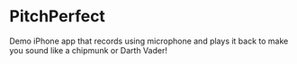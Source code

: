 # PitchPerfect
Demo iPhone app that records using microphone and plays it back to make you sound like a chipmunk or Darth Vader!
